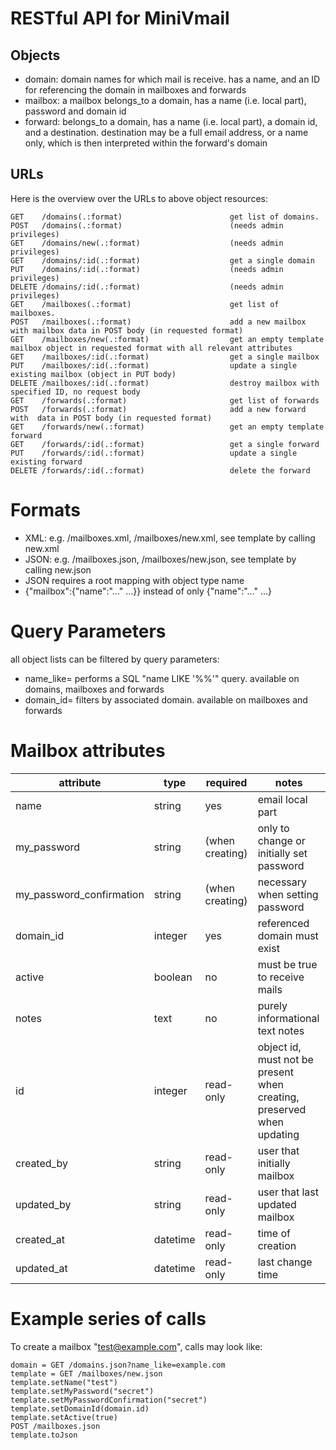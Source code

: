 RESTful API for MiniVmail
=========================

Objects
-------
* domain: domain names for which mail is receive. has a name, and an ID for referencing the domain in mailboxes and forwards
* mailbox: a mailbox belongs_to a domain, has a name (i.e. local part), password and domain id
* forward: belongs_to a domain, has a name (i.e. local part), a domain id, and a destination. destination may be a full email address, or a name only, which is then interpreted within the forward's domain


URLs
----
Here is the overview over the URLs to above object resources:

    GET    /domains(.:format)                        get list of domains.
    POST   /domains(.:format)                        (needs admin privileges)
    GET    /domains/new(.:format)                    (needs admin privileges)
    GET    /domains/:id(.:format)                    get a single domain
    PUT    /domains/:id(.:format)                    (needs admin privileges)
    DELETE /domains/:id(.:format)                    (needs admin privileges)
    GET    /mailboxes(.:format)                      get list of mailboxes. 
    POST   /mailboxes(.:format)                      add a new mailbox with mailbox data in POST body (in requested format)
    GET    /mailboxes/new(.:format)                  get an empty template mailbox object in requested format with all relevant attributes
    GET    /mailboxes/:id(.:format)                  get a single mailbox
    PUT    /mailboxes/:id(.:format)                  update a single existing mailbox (object in PUT body)
    DELETE /mailboxes/:id(.:format)                  destroy mailbox with specified ID, no request body
    GET    /forwards(.:format)                       get list of forwards
    POST   /forwards(.:format)                       add a new forward with  data in POST body (in requested format)
    GET    /forwards/new(.:format)                   get an empty template forward
    GET    /forwards/:id(.:format)                   get a single forward
    PUT    /forwards/:id(.:format)                   update a single existing forward
    DELETE /forwards/:id(.:format)                   delete the forward
 
Formats
=======
* XML: e.g. /mailboxes.xml, /mailboxes/new.xml, see template by calling new.xml
* JSON: e.g. /mailboxes.json, /mailboxes/new.json, see template by calling new.json
 * JSON requires a root mapping with object type name
 * {"mailbox":{"name":"..." ...}} instead of only {"name":"..." ...}
    
Query Parameters
================
all object lists can be filtered by query parameters:
* name_like=<value> performs a SQL "name LIKE '%<value>%'" query. available on domains, mailboxes and forwards
* domain_id=<id> filters by associated domain. available on mailboxes and forwards
	
Mailbox attributes
==================

attribute                | type     | required        | notes
---------                | ----     | --------        | -----
name                     | string   | yes             | email local part
my_password              | string   | (when creating) | only to change or initially set password
my_password_confirmation | string   | (when creating) | necessary when setting password
domain_id                | integer  | yes             | referenced domain must exist
active                   | boolean  | no              | must be true to receive mails
notes                    | text     | no              | purely informational text notes
id                       | integer  | read-only       | object id, must not be present when creating, preserved when updating
created_by               | string   | read-only       | user that initially mailbox  
updated_by               | string   | read-only       | user that last updated mailbox 
created_at               | datetime | read-only       | time of creation
updated_at               | datetime | read-only       | last change time

Example series of calls
=======================
To create a mailbox "test@example.com", calls may look like:

    domain = GET /domains.json?name_like=example.com
    template = GET /mailboxes/new.json
    template.setName("test")
    template.setMyPassword("secret")
    template.setMyPasswordConfirmation("secret")
    template.setDomainId(domain.id)
    template.setActive(true)
    POST /mailboxes.json
    template.toJson
